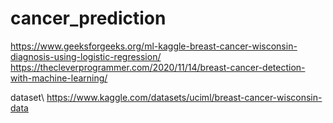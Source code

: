 # cancer_prediction

https://www.geeksforgeeks.org/ml-kaggle-breast-cancer-wisconsin-diagnosis-using-logistic-regression/
https://thecleverprogrammer.com/2020/11/14/breast-cancer-detection-with-machine-learning/

dataset\\
https://www.kaggle.com/datasets/uciml/breast-cancer-wisconsin-data

